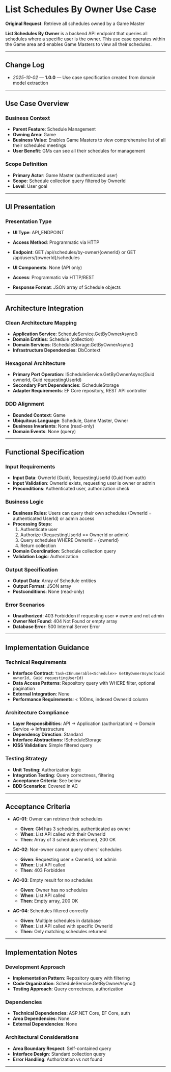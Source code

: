 # List Schedules By Owner Use Case

**Original Request**: Retrieve all schedules owned by a Game Master

**List Schedules By Owner** is a backend API endpoint that queries all schedules where a specific user is the owner. This use case operates within the Game area and enables Game Masters to view all their schedules.

---

## Change Log
- *2025-10-02* — **1.0.0** — Use case specification created from domain model extraction

---

## Use Case Overview

### Business Context
- **Parent Feature**: Schedule Management
- **Owning Area**: Game
- **Business Value**: Enables Game Masters to view comprehensive list of all their scheduled meetings
- **User Benefit**: GMs can see all their schedules for management

### Scope Definition
- **Primary Actor**: Game Master (authenticated user)
- **Scope**: Schedule collection query filtered by OwnerId
- **Level**: User goal

---

## UI Presentation

### Presentation Type
- **UI Type**: API_ENDPOINT
- **Access Method**: Programmatic via HTTP

- **Endpoint**: GET /api/schedules/by-owner/{ownerId} or GET /api/users/{ownerId}/schedules
- **UI Components**: None (API only)
- **Access**: Programmatic via HTTP/REST
- **Response Format**: JSON array of Schedule objects

---

## Architecture Integration

### Clean Architecture Mapping
- **Application Service**: ScheduleService.GetByOwnerAsync()
- **Domain Entities**: Schedule (collection)
- **Domain Services**: IScheduleStorage.GetByOwnerAsync()
- **Infrastructure Dependencies**: DbContext

### Hexagonal Architecture
- **Primary Port Operation**: IScheduleService.GetByOwnerAsync(Guid ownerId, Guid requestingUserId)
- **Secondary Port Dependencies**: IScheduleStorage
- **Adapter Requirements**: EF Core repository, REST API controller

### DDD Alignment
- **Bounded Context**: Game
- **Ubiquitous Language**: Schedule, Game Master, Owner
- **Business Invariants**: None (read-only)
- **Domain Events**: None (query)

---

## Functional Specification

### Input Requirements
- **Input Data**: OwnerId (Guid), RequestingUserId (Guid from auth)
- **Input Validation**: OwnerId exists, requesting user is owner or admin
- **Preconditions**: Authenticated user, authorization check

### Business Logic
- **Business Rules**: Users can query their own schedules (OwnerId = authenticated UserId) or admin access
- **Processing Steps**:
  1. Authenticate user
  2. Authorize (RequestingUserId == OwnerId or admin)
  3. Query schedules WHERE OwnerId = {ownerId}
  4. Return collection
- **Domain Coordination**: Schedule collection query
- **Validation Logic**: Authorization

### Output Specification
- **Output Data**: Array of Schedule entities
- **Output Format**: JSON array
- **Postconditions**: None (read-only)

### Error Scenarios
- **Unauthorized**: 403 Forbidden if requesting user ≠ owner and not admin
- **Owner Not Found**: 404 Not Found or empty array
- **Database Error**: 500 Internal Server Error

---

## Implementation Guidance

### Technical Requirements
- **Interface Contract**: `Task<IEnumerable<Schedule>> GetByOwnerAsync(Guid ownerId, Guid requestingUserId)`
- **Data Access Patterns**: Repository query with WHERE filter, optional pagination
- **External Integration**: None
- **Performance Requirements**: < 100ms, indexed OwnerId column

### Architecture Compliance
- **Layer Responsibilities**: API → Application (authorization) → Domain Service → Infrastructure
- **Dependency Direction**: Standard
- **Interface Abstractions**: IScheduleStorage
- **KISS Validation**: Simple filtered query

### Testing Strategy
- **Unit Testing**: Authorization logic
- **Integration Testing**: Query correctness, filtering
- **Acceptance Criteria**: See below
- **BDD Scenarios**: Covered in AC

---

## Acceptance Criteria

- **AC-01**: Owner can retrieve their schedules
  - **Given**: GM has 3 schedules, authenticated as owner
  - **When**: List API called with their OwnerId
  - **Then**: Array of 3 schedules returned, 200 OK

- **AC-02**: Non-owner cannot query others' schedules
  - **Given**: Requesting user ≠ OwnerId, not admin
  - **When**: List API called
  - **Then**: 403 Forbidden

- **AC-03**: Empty result for no schedules
  - **Given**: Owner has no schedules
  - **When**: List API called
  - **Then**: Empty array, 200 OK

- **AC-04**: Schedules filtered correctly
  - **Given**: Multiple schedules in database
  - **When**: List API called with specific OwnerId
  - **Then**: Only matching schedules returned

---

## Implementation Notes

### Development Approach
- **Implementation Pattern**: Repository query with filtering
- **Code Organization**: ScheduleService.GetByOwnerAsync()
- **Testing Approach**: Query correctness, authorization

### Dependencies
- **Technical Dependencies**: ASP.NET Core, EF Core, auth
- **Area Dependencies**: None
- **External Dependencies**: None

### Architectural Considerations
- **Area Boundary Respect**: Self-contained query
- **Interface Design**: Standard collection query
- **Error Handling**: Authorization vs not found

---

<!-- Quality Score: 100/100 ✅ -->
